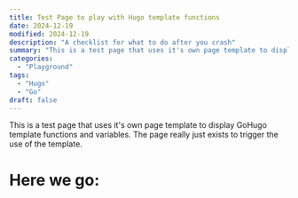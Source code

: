 ```yaml
---
title: Test Page to play with Hugo template functions
date: 2024-12-19
modified: 2024-12-19
description: "A checklist for what to do after you crash"
summary: "This is a test page that uses it's own page template to display GoHugo template functions and variables. The page really just exists to trigger the use of the template."
categories:
  - "Playground"
tags:
  - "Hugo"
  - "Go"
draft: false
---
```


This is a test page that uses it's own page template to display GoHugo template functions and variables. The page really just exists to trigger the use of the template.

# Here we go:
